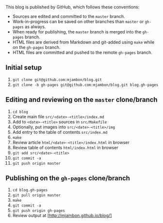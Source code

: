 This blog is published by GitHub, which follows these conventions:

* Sources are edited and committed to the `master` branch.
* Work-in-progress can be saved on other branches than `master` or
  `gh-pages` as always.
* When ready for publishing, the `master` branch is merged into the
  `gh-pages` branch.
* HTML files are derived from Markdown and git-added using `make`
  while on the `gh-pages` branch.
* HTML files are committed and pushed to the remote `gh-pages` branch.

Initial setup
-------------

1. `git clone git@github.com:mjambon/blog.git`
2. `git clone -b gh-pages git@github.com:mjambon/blog.git blog.gh-pages`

Editing and reviewing on the `master` clone/branch
--------------------------------------------------

1. `cd blog`
2. Create main file `src/<date>-<title>/index.md`
3. Add to `<date>-<title>` sources in `src/Makefile`
4. Optionally, put images into `src/<date>-<title>/img`
5. Add entry to the table of contents `src/index.md`
6. `make`
7. Review article `html/<date>-<title>/index.html` in browser
8. Review table of contents `html/index.html` in browser
9. `git add src/<date>-<title>`
10. `git commit -a`
11. `git push origin master`

Publishing on the `gh-pages` clone/branch
-----------------------------------------

1. `cd blog.gh-pages`
2. `git pull origin master`
3. `make`
4. `git commit -a`
5. `git push origin gh-pages`
6. Review output at [http://mjambon.github.io/blog/]
